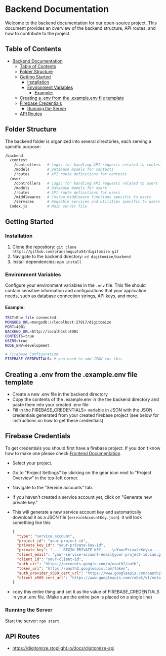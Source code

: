 # Backend Documentation

Welcome to the backend documentation for our open-source project. This document provides an overview of the backend structure, API routes, and how to contribute to the project.

## Table of Contents

- [Backend Documentation](#backend-documentation)
  - [Table of Contents](#table-of-contents)
  - [Folder Structure](#folder-structure)
  - [Getting Started](#getting-started)
    - [Installation](#installation)
    - [Environment Variables](#environment-variables)
      - [Example:](#example)
  - [Creating a .env from the .example.env file template](#creating-a-env-from-the-exampleenv-file-template)
  - [Firebase Credentials](#firebase-credentials)
    - [Running the Server](#running-the-server)
  - [API Routes](#api-routes)

## Folder Structure

The backend folder is organized into several directories, each serving a specific purpose:

```bash
/backend
  /contest
    /controllers   # Logic for handling API requests related to contests
    /models        # Database models for contests
    /routes        # API route definitions for contests
  /user
    /controllers   # Logic for handling API requests related to users
    /models        # Database models for users
    /routes        # API route definitions for users
    /middlewares   # Custom middleware functions specific to users
    /services      # Reusable services and utilities specific to users
  index.js         # Main server file
```

## Getting Started

### Installation

1. Clone the repository: `git clone https://github.com/pranshugupta54/digitomize.git`
2. Navigate to the backend directory: `cd digitomize/backend`
3. Install dependencies: `npm install`

### Environment Variables

Configure your environment variables in the `.env` file. This file should contain sensitive information and configurations that your application needs, such as database connection strings, API keys, and more.

#### Example:

```bash
TEST=Env file connected.
MONGODB_URL=mongodb://localhost:27017/digitomize
PORT=4001
BACKEND_URL=http://localhost:4001
CONTESTS=true
USERS=true
NODE_ENV=development

# Firebase Configuration
FIREBASE_CREDENTIALS= # you need to add JSON for this
```
## Creating a .env from the .example.env file template

- Create a new .env file in the backend directory
- Copy the contents of the .example.env in the the backend directory and paste them into your created .env file
- Fill in the FIREBASE_CREDENTIALS= variable in JSON with the JSON credentials generated from your created firebase project (see below for instructions on how to get these credentials)


## Firebase Credentials

To get credentials you should first have a firebase project. If you don't know how to make one please check [Frontend Documentation](/client/README.md).

- Select your project.
- Go to "Project Settings" by clicking on the gear icon next to "Project Overview" in the top-left corner.
- Navigate to the "Service accounts" tab.
- If you haven't created a service account yet, click on "Generate new private key."
- This will generate a new service account key and automatically download it as a JSON file (`serviceAccountKey.json`). it will look something like this

  ```json
  {
    "type": "service_account",
    "project_id": "your-project-id",
    "private_key_id": "your-private-key-id",
    "private_key": "-----BEGIN PRIVATE KEY-----\nYourPrivateKey\n-----END PRIVATE KEY-----\n",
    "client_email": "your-service-account-email@your-project-id.iam.gserviceaccount.com",
    "client_id": "your-client-id",
    "auth_uri": "https://accounts.google.com/o/oauth2/auth",
    "token_uri": "https://oauth2.googleapis.com/token",
    "auth_provider_x509_cert_url": "https://www.googleapis.com/oauth2/v1/certs",
    "client_x509_cert_url": "https://www.googleapis.com/robot/v1/metadata/x509/your-service-account-email%40your-project-id.iam.gserviceaccount.com"
  }
  ```

- copy this entire thing and set it as the value of FIREBASE_CREDENTIALS in your .env file. (Make sure the entire json is placed on a single line)

### Running the Server

Start the server: `npm start`

## API Routes

- https://digitomize.stoplight.io/docs/digitomize-api
